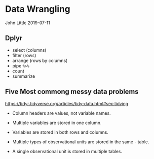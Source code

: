 Data Wrangling
================
John Little
2019-07-11

<!-- README.md is autogenerated from README.Rmd.  Please only edit README.Rmd -->

## Dplyr

  - select (columns)
  - filter (rows)
  - arrange (rows by columns)
  - pipe `%>%`
  - count
  - summarize

## Five Most commong messy data problems

<https://tidyr.tidyverse.org/articles/tidy-data.html#sec:tidying>

  - Column headers are values, not variable names.

  - Multiple variables are stored in one column.

  - Variables are stored in both rows and columns.

  - Multiple types of observational units are stored in the same -
    table.

  - A single observational unit is stored in multiple tables.
